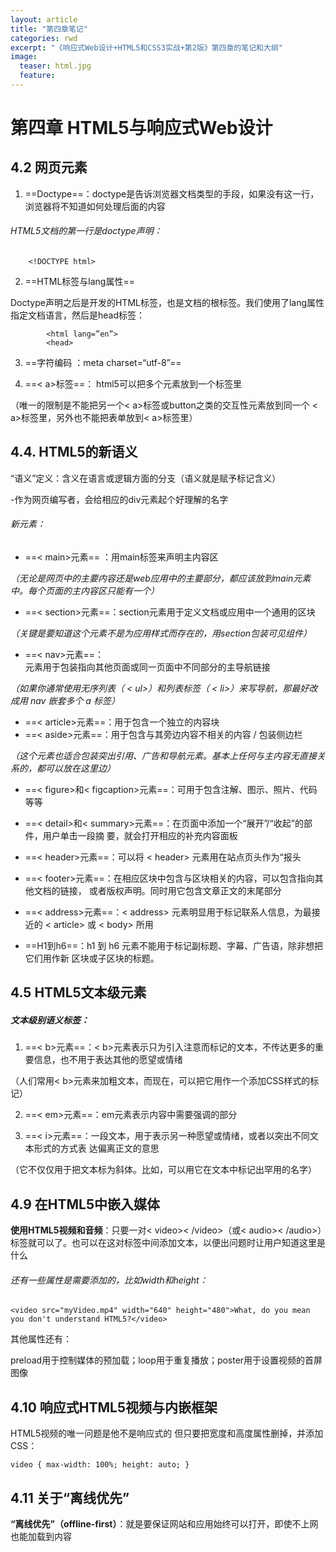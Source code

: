 ```yaml
---
layout: article
title: "第四章笔记"
categories: rwd
excerpt: "《响应式Web设计+HTML5和CSS3实战+第2版》第四章的笔记和大纲"
image:
  teaser: html.jpg
  feature: 
---
```

<div class="col-md-9" markdown="1" >

# 第四章	HTML5与响应式Web设计

## 4.2	网页元素
1. ==Doctype==：doctype是告诉浏览器文档类型的手段，如果没有这一行，浏览器将不知道如何处理后面的内容
######  HTML5文档的第一行是doctype声明：

```
	<!DOCTYPE html>
```

2. 	==HTML标签与lang属性==

Doctype声明之后是开发的HTML标签，也是文档的根标签。我们使用了lang属性指定文档语言，然后是head标签：

```
		<html lang=”en”>
		<head>

```


3. 	==字符编码 ：meta charset=“utf-8”==


4. 	 ==< a>标签==： html5可以把多个元素放到一个<a>标签里

（唯一的限制是不能把另一个< a>标签或button之类的交互性元素放到同一个 < a>标签里，另外也不能把表单放到< a>标签里）

## 4.4.	HTML5的新语义

“语义”定义：含义在语言或逻辑方面的分支（语义就是赋予标记含义）

-作为网页编写者，会给相应的div元素起个好理解的名字

###### 新元素：
-	==< main>元素== ：用main标签来声明主内容区

*（无论是网页中的主要内容还是web应用中的主要部分，都应该放到main元素中。每个页面的主内容区只能有一个）*

-	==< section>元素==：section元素用于定义文档或应用中一个通用的区块

*（关键是要知道这个元素不是为应用样式而存在的，用section包装可见组件）*

-	==< nav>元素==：<nav>元素用于包装指向其他页面或同一页面中不同部分的主导航链接

*（如果你通常使用无序列表（ < ul>）和列表标签（ < li>）来写导航，那最好改成用 nav 嵌套多个 a 标签）*
- 	==< article>元素==：用于包含一个独立的内容块
- 	==< aside>元素==：用于包含与其旁边内容不相关的内容 / 包装侧边栏

*（这个元素也适合包装突出引用、广告和导航元素。基本上任何与主内容无直接关系的，都可以放在这里边）*

- 	==< figure>和< figcaption>元素==：可用于包含注解、图示、照片、代码等等
- 	==< detail>和< summary>元素==：在页面中添加一个“展开”/“收起”的部件，用户单击一段摘              要，就会打开相应的补充内容面板

- 	==< header>元素==：可以将 < header> 元素用在站点页头作为“报头
- 	==< footer>元素==：在相应区块中包含与区块相关的内容，可以包含指向其他文档的链接，
或者版权声明。同时用它包含文章正文的末尾部分

- 	==< address>元素==：< address> 元素明显用于标记联系人信息，为最接近的  < article> 或  < body> 所用

- 	==H1到h6==：h1 到 h6 元素不能用于标记副标题、字幕、广告语，除非想把它们用作新
区块或子区块的标题。

## 4.5 HTML5文本级元素
##### 文本级别语义标签：
1.  ==< b>元素==：< b>元素表示只为引入注意而标记的文本，不传达更多的重要信息，也不用于表达其他的愿望或情绪

（人们常用< b>元素来加粗文本，而现在，可以把它用作一个添加CSS样式的标记）

2.   ==< em>元素==：em元素表示内容中需要强调的部分


3.  ==< i>元素==：一段文本，用于表示另一种愿望或情绪，或者以突出不同文本形式的方式表 
达偏离正文的意思

（它不仅仅用于把文本标为斜体。比如，可以用它在文本中标记出罕用的名字）

## 4.9 在HTML5中嵌入媒体
**使用HTML5视频和音频**：只要一对< video>< /video>（或<  audio>< /audio>）标签就可以了。也可以在这对标签中间添加文本，以便出问题时让用户知道这里是什么

###### 还有一些属性是需要添加的，比如width和height：

```
<video src="myVideo.mp4" width="640" height="480">What, do you mean
you don't understand HTML5?</video>

```

其他属性还有：

preload用于控制媒体的预加载；loop用于重复播放；poster用于设置视频的首屏图像

## 4.10 响应式HTML5视频与内嵌框架

HTML5视频的唯一问题是他不是响应式的
但只要把宽度和高度属性删掉，并添加CSS：

```
video { max-width: 100%; height: auto; }
```
## 4.11 关于“离线优先”

**“离线优先”（offline-first）**：就是要保证网站和应用始终可以打开，即使不上网也能加载到内容

</div>
